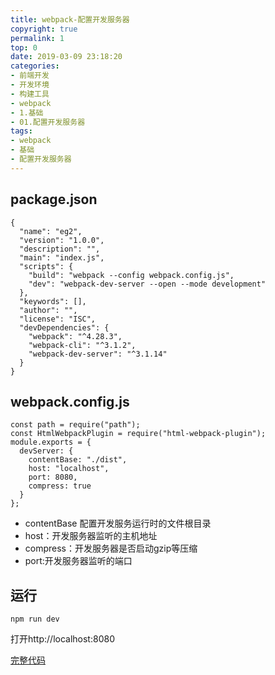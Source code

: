 ```yaml
---
title: webpack-配置开发服务器
copyright: true
permalink: 1
top: 0
date: 2019-03-09 23:18:20
categories:
- 前端开发
- 开发环境
- 构建工具
- webpack
- 1.基础
- 01.配置开发服务器
tags:
- webpack
- 基础
- 配置开发服务器
---
```


## package.json

```
{
  "name": "eg2",
  "version": "1.0.0",
  "description": "",
  "main": "index.js",
  "scripts": {
    "build": "webpack --config webpack.config.js",
    "dev": "webpack-dev-server --open --mode development"
  },
  "keywords": [],
  "author": "",
  "license": "ISC",
  "devDependencies": {
    "webpack": "^4.28.3",
    "webpack-cli": "^3.1.2",
    "webpack-dev-server": "^3.1.14"
  }
}
```

## webpack.config.js

```
const path = require("path");
const HtmlWebpackPlugin = require("html-webpack-plugin");
module.exports = {
  devServer: {
    contentBase: "./dist",
    host: "localhost",
    port: 8080,
    compress: true
  }
};
```
- contentBase 配置开发服务运行时的文件根目录
- host：开发服务器监听的主机地址
- compress：开发服务器是否启动gzip等压缩
- port:开发服务器监听的端口
## 运行

```
npm run dev
```

打开http://localhost:8080

[完整代码](https://github.com/zhoubichuan/frontend-note/tree/master/3.dev/3.scaffolding/1.webpack/1.base/1.server)
